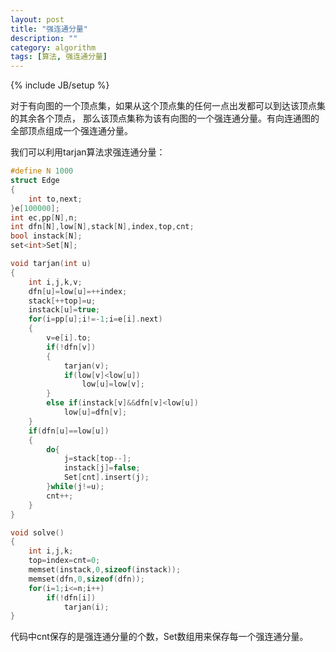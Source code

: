 ```yaml
---
layout: post
title: "强连通分量"
description: ""
category: algorithm
tags: [算法, 强连通分量]
---
```

{% include JB/setup %}

对于有向图的一个顶点集，如果从这个顶点集的任何一点出发都可以到达该顶点集的其余各个顶点，
那么该顶点集称为该有向图的一个强连通分量。有向连通图的全部顶点组成一个强连通分量。

我们可以利用tarjan算法求强连通分量：

``` c++
#define N 1000
struct Edge
{
	int to,next;
}e[100000];
int ec,pp[N],n;
int dfn[N],low[N],stack[N],index,top,cnt;
bool instack[N];
set<int>Set[N];

void tarjan(int u)
{
	int i,j,k,v;
	dfn[u]=low[u]=++index;
	stack[++top]=u;
	instack[u]=true;
	for(i=pp[u];i!=-1;i=e[i].next)
	{
		v=e[i].to;
		if(!dfn[v])
		{
			tarjan(v);
			if(low[v]<low[u])
				low[u]=low[v];
		}
		else if(instack[v]&&dfn[v]<low[u])
			low[u]=dfn[v];
	}
	if(dfn[u]==low[u])
	{
		do{
			j=stack[top--];
			instack[j]=false;
			Set[cnt].insert(j);
		}while(j!=u);
		cnt++;
	}
}

void solve()
{
	int i,j,k;
	top=index=cnt=0;
	memset(instack,0,sizeof(instack));
	memset(dfn,0,sizeof(dfn));
	for(i=1;i<=n;i++)
		if(!dfn[i])
			tarjan(i);
}
```

代码中cnt保存的是强连通分量的个数，Set数组用来保存每一个强连通分量。
